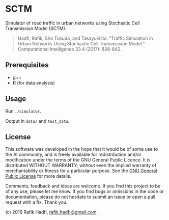 # SCTM

Simulator of road traffic in urban networks using Stochastic Cell Transmission Model (SCTM).

> Hadfi, Rafik, Sho Tokuda, and Takayuki Ito. "Traffic Simulation in Urban Networks Using Stochastic Cell Transmission Model." Computational Intelligence 33.4 (2017): 826-842.

## Prerequisites

- g++
- R (for data analysis)

## Usage

Run `./simulator`.

Output in `data/` and `test_data`.

## License

This software was developed in the hope that it would be of some use to the AI community, 
and is freely available for redistribution and/or modification under the terms of the GNU General Public Licence.
It is distributed WITHOUT WARRANTY; without even the implied warranty of merchantability or fitness for a particular purpose.
See the [GNU General Public License](https://github.com/raviq/SCTM/blob/master/LICENSE) for more details. 

Comments, feedback and ideas are welcome.
If you find this project to be of any use, please let me know.
If you find bugs or omissions in the code or documentation, please do not hesitate to submit an issue or open a pull request with a fix. Thank you.

(c) 2016 Rafik Hadfi, rafik.hadfi@gmail.com